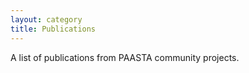 ```yaml
---
layout: category
title: Publications
---
```


A list of publications from PAASTA community projects.
